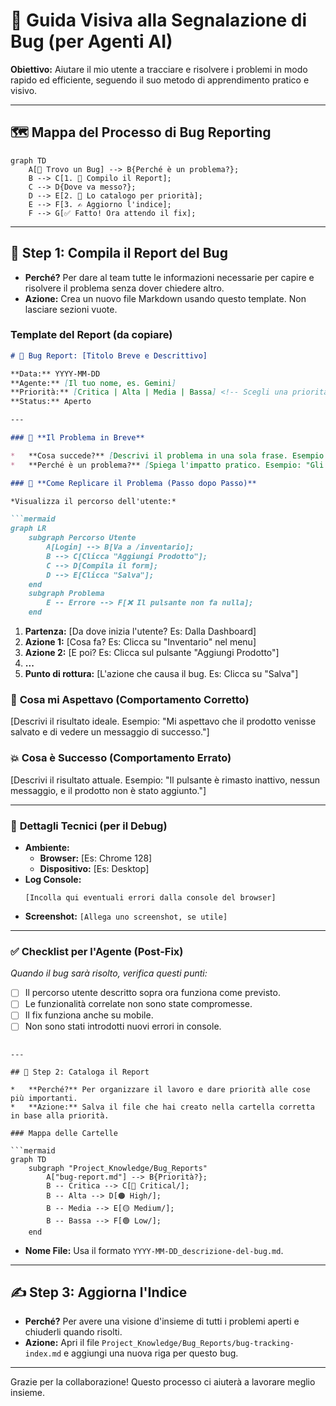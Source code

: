 # 🐛 Guida Visiva alla Segnalazione di Bug (per Agenti AI)

**Obiettivo:** Aiutare il mio utente a tracciare e risolvere i problemi in modo rapido ed efficiente, seguendo il suo metodo di apprendimento pratico e visivo.

---

## 🗺️ Mappa del Processo di Bug Reporting

```mermaid
graph TD
    A[🐞 Trovo un Bug] --> B{Perché è un problema?};
    B --> C[1. 📝 Compilo il Report];
    C --> D{Dove va messo?};
    D --> E[2. 📂 Lo catalogo per priorità];
    E --> F[3. ✍️ Aggiorno l'indice];
    F --> G[✅ Fatto! Ora attendo il fix];
```

---

## 📝 Step 1: Compila il Report del Bug

*   **Perché?** Per dare al team tutte le informazioni necessarie per capire e risolvere il problema senza dover chiedere altro.
*   **Azione:** Crea un nuovo file Markdown usando questo template. Non lasciare sezioni vuote.

### Template del Report (da copiare)

```markdown
# 🐛 Bug Report: [Titolo Breve e Descrittivo]

**Data:** YYYY-MM-DD
**Agente:** [Il tuo nome, es. Gemini]
**Priorità:** [Critica | Alta | Media | Bassa] <!-- Scegli una priorità -->
**Status:** Aperto

---

### 📍 **Il Problema in Breve**

*   **Cosa succede?** [Descrivi il problema in una sola frase. Esempio: "Il pulsante Salva nel form dei prodotti non risponde al click."]
*   **Perché è un problema?** [Spiega l'impatto pratico. Esempio: "Gli utenti non possono aggiungere nuovi prodotti all'inventario."]

### 🚶 **Come Replicare il Problema (Passo dopo Passo)**

*Visualizza il percorso dell'utente:*

```mermaid
graph LR
    subgraph Percorso Utente
        A[Login] --> B[Va a /inventario];
        B --> C[Clicca "Aggiungi Prodotto"];
        C --> D[Compila il form];
        D --> E[Clicca "Salva"];
    end
    subgraph Problema
        E -- Errore --> F[❌ Il pulsante non fa nulla];
    end
```

1.  **Partenza:** [Da dove inizia l'utente? Es: Dalla Dashboard]
2.  **Azione 1:** [Cosa fa? Es: Clicca su "Inventario" nel menu]
3.  **Azione 2:** [E poi? Es: Clicca sul pulsante "Aggiungi Prodotto"]
4.  **...**
5.  **Punto di rottura:** [L'azione che causa il bug. Es: Clicca su "Salva"]

### 🎯 **Cosa mi Aspettavo (Comportamento Corretto)**

[Descrivi il risultato ideale. Esempio: "Mi aspettavo che il prodotto venisse salvato e di vedere un messaggio di successo."]

### 💥 **Cosa è Successo (Comportamento Errato)**

[Descrivi il risultato attuale. Esempio: "Il pulsante è rimasto inattivo, nessun messaggio, e il prodotto non è stato aggiunto."]

---

### 🔬 **Dettagli Tecnici (per il Debug)**

*   **Ambiente:**
    *   **Browser:** [Es: Chrome 128]
    *   **Dispositivo:** [Es: Desktop]
*   **Log Console:**
    ```
    [Incolla qui eventuali errori dalla console del browser]
    ```
*   **Screenshot:**
    `[Allega uno screenshot, se utile]`

---

### ✅ **Checklist per l'Agente (Post-Fix)**

*Quando il bug sarà risolto, verifica questi punti:*

- [ ] Il percorso utente descritto sopra ora funziona come previsto.
- [ ] Le funzionalità correlate non sono state compromesse.
- [ ] Il fix funziona anche su mobile.
- [ ] Non sono stati introdotti nuovi errori in console.
```

---

## 📂 Step 2: Cataloga il Report

*   **Perché?** Per organizzare il lavoro e dare priorità alle cose più importanti.
*   **Azione:** Salva il file che hai creato nella cartella corretta in base alla priorità.

### Mappa delle Cartelle

```mermaid
graph TD
    subgraph "Project_Knowledge/Bug_Reports"
        A["bug-report.md"] --> B{Priorità?};
        B -- Critica --> C[🔴 Critical/];
        B -- Alta --> D[🟠 High/];
        B -- Media --> E[🟡 Medium/];
        B -- Bassa --> F[🟢 Low/];
    end
```

*   **Nome File:** Usa il formato `YYYY-MM-DD_descrizione-del-bug.md`.

---

## ✍️ Step 3: Aggiorna l'Indice

*   **Perché?** Per avere una visione d'insieme di tutti i problemi aperti e chiuderli quando risolti.
*   **Azione:** Apri il file `Project_Knowledge/Bug_Reports/bug-tracking-index.md` e aggiungi una nuova riga per questo bug.

---

Grazie per la collaborazione! Questo processo ci aiuterà a lavorare meglio insieme.
